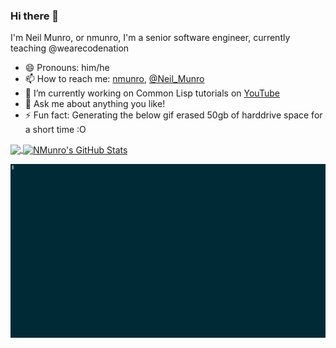 ### Hi there 👋

I'm Neil Munro, or nmunro, I'm a senior software engineer, currently teaching @wearecodenation

- 😄 Pronouns: him/he
- 📫 How to reach me: [nmunro](github.com/nmunro), [@Neil_Munro](twitter.com/Neil_Munro)
- 🔭 I’m currently working on Common Lisp tutorials on [YouTube](https://www.youtube.com/watch?v=xyXDE5gP2QI&list=PLCpux10P7KDKPb4eI5b_qSnQaY1ePGKGK)
- 💬 Ask me about anything you like!
- ⚡ Fun fact: Generating the below gif erased 50gb of harddrive space for a short time :O

<a href="https://github.com/nmunro/nmunro">
  <img align="center" src="https://github-readme-stats.vercel.app/api/top-langs/?username=nmunro&hide=css,html&title_color=ffffff&text_color=c9cacc&icon_color=2bbc8a&bg_color=1d1f21" />
</a>
<a href="https://github.com/nmunro/nmunro">
  <img align="center" src="https://github-readme-stats.vercel.app/api?username=nmunro&show_icons=true&line_height=27&count_private=true&title_color=ffffff&text_color=c9cacc&icon_color=2bbc8a&bg_color=1d1f21" alt="NMunro's GitHub Stats" />
</a>

![Editing Lisp!](https://github.com/nmunro/nmunro/blob/master/data/lisp.gif)

